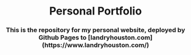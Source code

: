 <h1 align='center'>Personal Portfolio</h1>
<h3 align='center'>This is the repository for my personal website, deployed by Github Pages to [landryhouston.com](https://www.landryhouston.com/)</h3>
